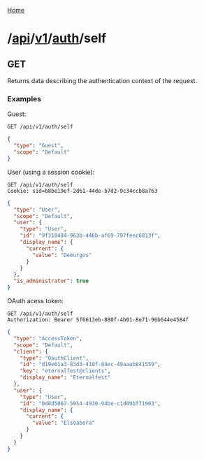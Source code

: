 [Home](../../../index.md)

# /[api](../../index.md)/[v1](../index.md)/[auth](./index.md)/self

## GET

Returns data describing the authentication context of the request.

### Examples

Guest:

```
GET /api/v1/auth/self
```

```json
{
  "type": "Guest",
  "scope": "Default"
}
```

User (using a session cookie):

```
GET /api/v1/auth/self
Cookie: sid=b8be19ef-2d61-44de-b7d2-9c34ccb8a763
```

```json
{
  "type": "User",
  "scope": "Default",
  "user": {
    "type": "User",
    "id": "9f310484-963b-446b-af69-797feec6813f",
    "display_name": {
      "current": {
        "value": "Demurgos"
      }
    }
  },
  "is_administrator": true
}
```

OAuth acess token:

```
GET /api/v1/auth/self
Authorization: Bearer 5f6613eb-880f-4b01-8e71-96b644e4584f
```

```json
{
  "type": "AccessToken",
  "scope": "Default",
  "client": {
    "type": "OauthClient",
    "id": "d19e61a3-83d3-410f-84ec-49aaab841559",
    "key": "eternalfest@clients",
    "display_name": "Eternalfest"
  },
  "user": {
    "type": "User",
    "id": "0d8d5067-5954-4930-94be-c1d09bf71903",
    "display_name": {
      "current": {
        "value": "Elseabora"
      }
    }
  }
}
```
